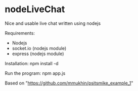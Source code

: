 nodeLiveChat
============

Nice and usable live chat written using nodejs

Requirements: 
- Nodejs
- socket.io (nodejs module)
- express (nodejs module)

Installation:
npm install -d

Run the program:
npm app.js

Based on "https://github.com/mmukhin/psitsmike_example_1"